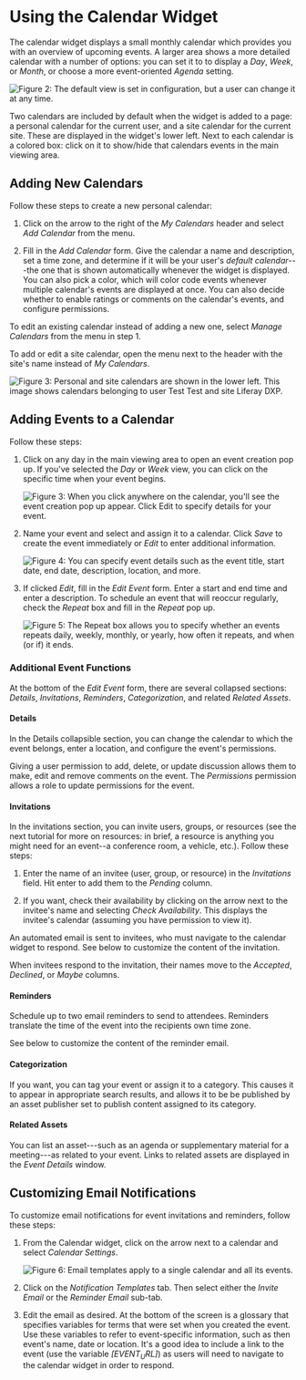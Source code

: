 # Using the Calendar Widget [](id=using-the-calendar-widget)

The calendar widget displays a small monthly calendar which provides you with
an overview of upcoming events. A larger area shows a more detailed calendar
with a number of options: you can set it to to display a *Day*, *Week*, or
*Month*, or choose a more event-oriented *Agenda* setting.

![Figure 2: The default view is set in configuration, but a user can change it at any time.](../../images/calendar-view.png)

Two calendars are included by default when the widget is added to a page:
a personal calendar for the current user, and a site calendar for the current
site. These are displayed in the widget's lower left. Next to each calendar is
a colored box: click on it to show/hide that calendars events in the main
viewing area.

## Adding New Calendars [](id=adding-new-calendars)

Follow these steps to create a new personal calendar:

1.  Click on the arrow to the right of the *My Calendars* header and select
    *Add Calendar* from the menu. 

2.  Fill in the *Add Calendar* form. Give the calendar a name and description,
    set a time zone, and determine if it will be your user's *default
    calendar*---the one that is shown automatically whenever the widget is
    displayed. You can also pick a color, which will color code events whenever
    multiple calendar's events are displayed at once. You can also decide
    whether to enable ratings or comments on the calendar's events, and
    configure permissions.

To edit an existing calendar instead of adding a new one, select *Manage
Calendars* from the menu in step 1.

To add or edit a site calendar, open the menu next to the header with the
site's name instead of *My Calendars*.

![Figure 3: Personal and site calendars are shown in the lower left. This image shows calendars belonging to user *Test Test* and site *Liferay DXP*.](../../images/new-calendar-manage-calendars.png)

## Adding Events to a Calendar [](id=adding-events-to-a-calendar)

Follow these steps:

1.  Click on any day in the main viewing area to open an event creation pop up.
    If you've selected the *Day* or *Week* view, you can click on the specific
    time when your event begins.

    ![Figure 3: When you click anywhere on the calendar, you'll see the event creation pop up appear. Click *Edit* to specify details for your event.](../../images/new-calendar-event-popup.png)

2.  Name your event and select and assign it to a calendar. Click *Save* to
    create the event immediately or *Edit* to enter additional information.

    ![Figure 4: You can specify event details such as the event title, start date, end date, description, location, and more.](../../images/new-calendar-event-details.png)

3.  If clicked *Edit*, fill in the *Edit Event* form. Enter a start and end
    time and enter a description. To schedule an event that will reoccur
    regularly, check the *Repeat* box and fill in the *Repeat* pop up.

    ![Figure 5: The *Repeat* box allows you to specify whether an events repeats daily, weekly, monthly, or yearly, how often it repeats, and when (or if) it ends.](../../images/new-calendar-event-repeat.png)

### Additional Event Functions

At the bottom of the *Edit Event* form, there are several collapsed sections:
*Details*, *Invitations*, *Reminders*, *Categorization*, and related *Related
Assets*.

#### Details

In the Details collapsible section, you can change the calendar to which the
event belongs, enter a location, and configure the event's permissions.

Giving a user permission to add, delete, or update discussion allows them to
make, edit and remove comments on the event. The *Permissions* permission
allows a role to update permissions for the event.

#### Invitations

In the invitations section, you can invite users, groups, or resources (see
the next tutorial for more on resources: in brief, a resource is anything you might need
for an event--a conference room, a vehicle, etc.). Follow these steps:

1.  Enter the name of an invitee (user, group, or resource) in the
    *Invitations* field. Hit enter to add them to the *Pending* column.

2.  If you want, check their availability by clicking on the arrow next to the
    invitee's name and selecting *Check Availability*. This displays the
    invitee's calendar (assuming you have permission to view it).

An automated email is sent to invitees, who must navigate to the calendar
widget to respond. See below to customize the content of the invitation.

When invitees respond to the invitation, their names move to the *Accepted*,
*Declined*, or *Maybe* columns.

#### Reminders

Schedule up to two email reminders to send to attendees. Reminders translate
the time of the event into the recipients own time zone.

See below to customize the content of the reminder email.

#### Categorization

If you want, you can tag your event or assign it to a category. This causes it
to appear in appropriate search results, and allows it to be be published by an
asset publisher set to publish content assigned to its category.

#### Related Assets

You can list an asset---such as an agenda or supplementary material for
a meeting---as related to your event. Links to related assets are displayed in
the *Event Details* window.

## Customizing Email Notifications

To customize email notifications for event invitations and reminders, follow these steps:

1.  From the Calendar widget, click on the arrow next to a calendar and select
    *Calendar Settings*.

    ![Figure 6: Email templates apply to a single calendar and all its events.](../../images/calendar-email-note.png)

2.  Click on the *Notification Templates* tab. Then select either the *Invite
    Email* or the *Reminder Email* sub-tab.

3.  Edit the email as desired. At the bottom of the screen is a glossary that
    specifies variables for terms that were set when you created the event. Use
    these variables to refer to event-specific information, such as then
    event's name, date or location. It's a good idea to include a link to the
    event (use the variable *[$EVENT_URL$]*) as users will need to navigate to
    the calendar widget in order to respond.

